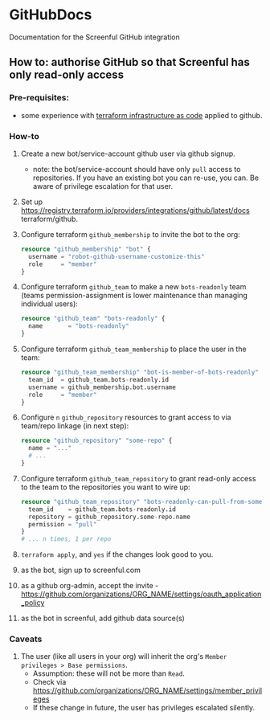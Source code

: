 # GitHubDocs

Documentation for the Screenful GitHub integration

## How to: authorise GitHub so that Screenful has only read-only access

### Pre-requisites: 

- some experience with [terraform infrastructure as code][1] applied to github.

### How-to

1. Create a new bot/service-account github user via github signup.
    - note: the bot/service-account should have only `pull` access to repositories. If you have an existing bot you can re-use, you can. Be aware of privilege escalation for that user. 
3. Set up <https://registry.terraform.io/providers/integrations/github/latest/docs> terraform/github.
4. Configure terraform `github_membership` to invite the bot to the org:

    ```terraform
    resource "github_membership" "bot" {
      username = "robot-github-username-customize-this"
      role     = "member"
    }
    ```
    
3. Configure terraform `github_team` to make a new `bots-readonly` team (teams permission-assignment is lower maintenance than managing individual users):

    ```terraform
    resource "github_team" "bots-readonly" {
      name       = "bots-readonly"
    }
    ```

4. Configure terraform `github_team_membership` to place the user in the team:

    ```terraform
    resource "github_team_membership" "bot-is-member-of-bots-readonly" {
      team_id  = github_team.bots-readonly.id
      username = github_membership.bot.username
      role     = "member"
    }
    ```

5. Configure `n` `github_repository` resources to grant access to via team/repo linkage (in next step):

    ```terraform
    resource "github_repository" "some-repo" {
      name = "..."
      # ...
    }
    ```

6. Configure terraform `github_team_repository` to grant read-only access to the team to the repositories you want to wire up:

    ```terraform
    resource "github_team_repository" "bots-readonly-can-pull-from-some-repo" {
      team_id    = github_team.bots-readonly.id
      repository = github_repository.some-repo.name
      permission = "pull"
    }
    # ... n times, 1 per repo
    ```

6. `terraform apply`, and `yes` if the changes look good to you.
7. as the bot, sign up to screenful.com
8. as a github org-admin, accept the invite - <https://github.com/organizations/ORG_NAME/settings/oauth_application_policy>
9. as the bot in screenful, add github data source(s)

### Caveats

1. The user (like all users in your org) will inherit the org's `Member privileges > Base permissions`. 
    - Assumption: these will not be more than `Read`. 
    - Check via <https://github.com/organizations/ORG_NAME/settings/member_privileges>
    - If these change in future, the user has privileges escalated silently.

[1]: https://learn.hashicorp.com/tutorials/terraform/github-user-teams
